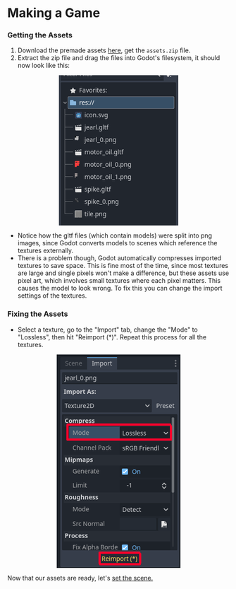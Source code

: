 # Making a Game

### Getting the Assets
1. Download the premade assets [here](https://github.com/CSU-WPT/game-dev-workshop/releases/), get the `assets.zip` file.
2. Extract the zip file and drag the files into Godot's filesystem, it should now look like this:

<img style="display: block; margin-left: auto; margin-right: auto;" src="3-1.png" alt="Assets in Godot">


- Notice how the gltf files (which contain models) were split into png images, since Godot converts models to scenes which reference the textures externally.
- There is a problem though, Godot automatically compresses imported textures to save space. This is fine most of the time, since most textures are large and single pixels won't make a difference, but these assets use pixel art, which involves small textures where each pixel matters. This causes the model to look wrong. To fix this you can change the import settings of the textures.

### Fixing the Assets

- Select a texture,  go to the "Import" tab, change the "Mode" to "Lossless", then hit "Reimport (*)". Repeat this process for all the textures.

<img style="display: block; margin-left: auto; margin-right: auto;" src="3-2.png" alt="Reimporting the textures">

Now that our assets are ready, let's [set the scene.](setting-the-scene.md)